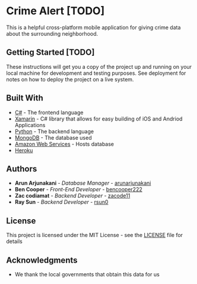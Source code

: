 # Crime Alert [TODO]

This is a helpful cross-platform mobile application for giving crime data about the surrounding neighborhood.

## Getting Started [TODO]

These instructions will get you a copy of the project up and running on your local machine for development and testing purposes. See deployment for notes on how to deploy the project on a live system.

## Built With

* [C#](https://msdn.microsoft.com/en-us/library/kx37x362.aspx) - The frontend language
* [Xamarin](https://www.xamarin.com/) - C# library that allows for easy building of iOS and Andriod Applications
* [Python](https://www.python.org/) - The backend language
* [MongoDB](https://www.mongodb.com/) - The database used
* [Amazon Web Services](https://aws.amazon.com/) - Hosts database
* [Heroku](https://heroku.com/)



## Authors

* **Arun Arjunakani** - *Database Manager* - [arunarjunakani](https://github.com/arunarjunakani)
* **Ben Cooper** - *Front-End Developer* - [bencooper222](https://github.com/bencooper222)
* **Zac codiamat** - *Backend Developer* - [zacode11](https://github.com/zacode11)
* **Ray Sun** - *Backend Developer* - [rsun0](https://github.com/rsun0)

## License

This project is licensed under the MIT License - see the [LICENSE](LICENSE) file for details

## Acknowledgments

* We thank the local governments that obtain this data for us

